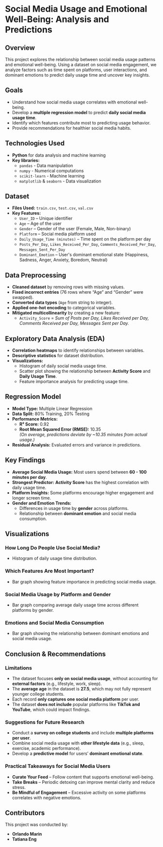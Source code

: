 # Social Media Usage and Emotional Well-Being: Analysis and Predictions

## Overview
This project explores the relationship between social media usage patterns and emotional well-being. Using a dataset on social media engagement, we analyze factors such as time spent on platforms, user interactions, and dominant emotions to predict daily usage time and uncover key insights.

## Goals
- Understand how social media usage correlates with emotional well-being.
- Develop a **multiple regression model** to predict **daily social media usage time**.
- Identify which features contribute most to predicting usage behavior.
- Provide recommendations for healthier social media habits.

## Technologies Used
- **Python** for data analysis and machine learning
- **Key libraries:**
  - `pandas` - Data manipulation
  - `numpy` - Numerical computations
  - `scikit-learn` - Machine learning
  - `matplotlib` & `seaborn` - Data visualization

## Dataset
- **Files Used:** `train.csv`, `test.csv`, `val.csv`
- **Key Features:**
  - `User_ID` – Unique identifier
  - `Age` – Age of the user
  - `Gender` – Gender of the user (Female, Male, Non-binary)
  - `Platform` – Social media platform used
  - `Daily_Usage_Time (minutes)` – Time spent on the platform per day
  - `Posts_Per_Day`, `Likes_Received_Per_Day`, `Comments_Received_Per_Day`, `Messages_Sent_Per_Day`
  - `Dominant_Emotion` – User's dominant emotional state (Happiness, Sadness, Anger, Anxiety, Boredom, Neutral)

## Data Preprocessing
- **Cleaned dataset** by removing rows with missing values.
- **Fixed incorrect entries** (76 rows where “Age” and “Gender” were swapped).
- **Converted data types** (`Age` from string to integer).
- **Applied one-hot encoding** to categorical variables.
- **Mitigated multicollinearity** by creating a new feature:  
  - `Activity_Score` = *Sum of Posts per Day, Likes Received per Day, Comments Received per Day, Messages Sent per Day.*

## Exploratory Data Analysis (EDA)
- **Correlation heatmaps** to identify relationships between variables.
- **Descriptive statistics** for dataset distribution.
- **Visualizations:**
  - Histogram of daily social media usage time.
  - Scatter plot showing the relationship between **Activity Score** and **Daily Usage Time**.
  - Feature importance analysis for predicting usage time.

## Regression Model
- **Model Type:** Multiple Linear Regression
- **Data Split:** 80% Training, 20% Testing
- **Performance Metrics:**
  - **R² Score:** 0.92
  - **Root Mean Squared Error (RMSE):** 10.35  
    *(On average, predictions deviate by ~10.35 minutes from actual usage.)*
- **Residual Analysis:** Evaluated errors and variance in predictions.

## Key Findings
- **Average Social Media Usage:** Most users spend between **60 - 100 minutes per day**.
- **Strongest Predictor:** **Activity Score** has the highest correlation with daily usage time.
- **Platform Insights:** Some platforms encourage higher engagement and longer screen time.
- **Gender and Emotion Trends:**
  - Differences in usage time by **gender** across platforms.
  - Relationship between **dominant emotion** and social media consumption.

## Visualizations
### **How Long Do People Use Social Media?**
- Histogram of daily usage time distribution.

### **Which Features Are Most Important?**
- Bar graph showing feature importance in predicting social media usage.

### **Social Media Usage by Platform and Gender**
- Bar graph comparing average daily usage time across different platforms by gender.

### **Emotions and Social Media Consumption**
- Bar graph showing the relationship between dominant emotions and social media usage.

## Conclusion & Recommendations
### **Limitations**
- The dataset focuses **only on social media usage**, without accounting for **external factors** (e.g., lifestyle, work, sleep).
- The **average age** in the dataset is **27.5**, which may not fully represent younger college students.
- Each record **only captures one social media platform** per user.
- The dataset **does not include** popular platforms like **TikTok and YouTube**, which could impact findings.

### **Suggestions for Future Research**
- Conduct a **survey on college students** and include **multiple platforms per user**.
- Combine social media usage with **other lifestyle data** (e.g., sleep, exercise, academic performance).
- Develop a **predictive model** for users’ **dominant emotional state**.

### **Practical Takeaways for Social Media Users**
- **Curate Your Feed** – Follow content that supports emotional well-being.  
- **Take Breaks** – Periodic detoxing can improve mental clarity and reduce stress.  
- **Be Mindful of Engagement** – Excessive activity on some platforms correlates with negative emotions.

## Contributors
This project was conducted by:
- **Orlando Marin**
- **Tatiana Eng**
